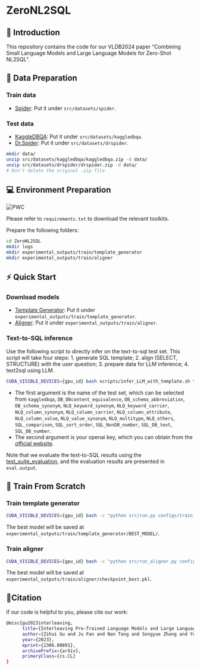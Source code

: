 # ZeroNL2SQL
## :thought_balloon: Introduction
This repository contains the code for our VLDB2024 paper “Combining Small Language Models and Large Language Models for Zero-Shot NL2SQL”.

## :open_file_folder: Data Preparation
### Train data
- [Spider](https://drive.google.com/uc?export=download&id=1_AckYkinAnhqmRQtGsQgUKAnTHxxX5J0): Put it under `src/datasets/spider`.
### Test data
- [KaggleDBQA](https://drive.google.com/file/d/1rckVlUcZ1EB7pLJBUzrfeZlEZIc8ruCr/view?usp=share_link): Put it under `src/datasets/kaggledbqa`.
- [Dr.Spider](https://drive.google.com/file/d/1VN0S5Q5NbFe8MGB21T9f6psGw93LRz00/view?usp=share_link): Put it under `src/datasets/drspider`.

```sh
mkdir data/
unzip src/datasets/kaggledbqa/kaggledbqa.zip -d data/
unzip src/datasets/drspider/drspider.zip -d data/
# Don't delete the original .zip file
```
## :computer: Environment Preparation
![PWC](https://img.shields.io/badge/Python-3.8.3-green)

Please refer to `requirements.txt` to download the relevant toolkits.

Prepare the following folders:
```sh
cd ZeroNL2SQL
mkdir logs
mkdir experimental_outputs/train/template_generator
mkdir experimental_outputs/train/aligner
```

## :zap: Quick Start

### Download models
- [Template Generator](https://drive.google.com/drive/folders/1rkHvECBv7zO58q6_kNSFvfEHeRJGZiP1?usp=sharing): Put it under `experimental_outputs/train/template_generator`.
- [Aligner](https://drive.google.com/file/d/1IvvyYo_S2muVr4HyxHyhZifFlIRlPToD/view?usp=share_link): Put it under `experimental_outputs/train/aligner`.

### Text-to-SQL inference

Use the following script to directly infer on the text-to-sql test set. This script will take four steps: 1. generate SQL template; 2. align (SELECT, STRUCTURE) with the user question; 3. prepare data for LLM inference; 4. text2sql using LLM.
```sh
CUDA_VISIBLE_DEVICES={gpu_id} bash scripts/infer_LLM_with_template.sh test_set_name your_openai_key
```

- The first argument is the name of the test set, which can be selected from `kaggledbqa`, `DB_DBcontent_equivalence`, `DB_schema_abbreviation`, `DB_schema_synonym`, `NLQ_keyword_synonym`, `NLQ_keyword_carrier`, `NLQ_column_synonym`, `NLQ_column_carrier`, `NLQ_column_attribute`, `NLQ_column_value`, `NLQ_value_synonym`, `NLQ_multitype`, `NLQ_others`, `SQL_comparison`, `SQL_sort_order`, `SQL_NonDB_number`, `SQL_DB_text`, `SQL_DB_number`. 
- The second argument is your openai key, which you can obtain from the [official website](https://platform.openai.com/account/api-keys).

Note that we evaluate the text-to-SQL results using the [test_suite_evaluation](https://github.com/taoyds/test-suite-sql-eval), and the evaluation results are presented in `eval.output`.

## :open_hands: Train From Scratch

### Train template generator

```sh
CUDA_VISIBLE_DEVICES={gpu_id} bash -c "python src/run.py configs/train_template_generator.json"
```
The best model will be saved at `experimental_outputs/train/template_generator/BEST_MODEL/`.

### Train aligner

```sh
CUDA_VISIBLE_DEVICES={gpu_id} bash -c "python src/run_aligner.py configs/train_aligner.json"
```
The best model will be saved at `experimental_outputs/train/aligner/checkpoint_best.pkl`.

## :speech_balloon:Citation

If our code is helpful to you, please cite our work:
```sh
@misc{gu2023interleaving,
      title={Interleaving Pre-Trained Language Models and Large Language Models for Zero-Shot NL2SQL Generation}, 
      author={Zihui Gu and Ju Fan and Nan Tang and Songyue Zhang and Yuxin Zhang and Zui Chen and Lei Cao and Guoliang Li and Sam Madden and Xiaoyong Du},
      year={2023},
      eprint={2306.08891},
      archivePrefix={arXiv},
      primaryClass={cs.CL}
}
```

